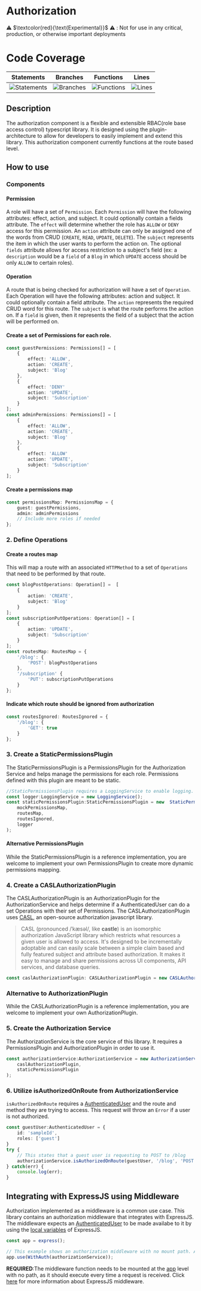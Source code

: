 # Authorization

⚠️ $\textcolor{red}{\text{Experimental}}$ ⚠️ : Not for use in any critical, production, or otherwise important deployments

# Code Coverage
| Statements                  | Branches                | Functions                 | Lines             |
| --------------------------- | ----------------------- | ------------------------- | ----------------- |
| ![Statements](https://img.shields.io/badge/statements-97.71%25-brightgreen.svg?style=flat) | ![Branches](https://img.shields.io/badge/branches-97.97%25-brightgreen.svg?style=flat) | ![Functions](https://img.shields.io/badge/functions-98.87%25-brightgreen.svg?style=flat) | ![Lines](https://img.shields.io/badge/lines-97.68%25-brightgreen.svg?style=flat) |

## Description
The authorization component is a flexible and extensible RBAC(role base access control) typescript library. It is designed using the plugin-architecture to allow for developers to easily implement and extend this library. This authorization component currently functions at the route based level.

## How to use

### Components

#### Permission

A role will have a set of `Permission`. Each `Permission` will have the following attributes: effect,   action, and subject. It could optionally contain a fields attribute. The `effect` will determine whether the role has `ALLOW` or `DENY` access for this permission. An `action` attribute can only be assigned one of the words from CRUD (`CREATE`, `READ`, `UPDATE`, `DELETE`).  The `subject` represents the item in which the user wants to perform the action on. The optional `fields` attribute allows for access restriction to a subject's field (ex: a `description` would be a `field` of a `Blog` in which `UPDATE` access should be only `ALLOW` to certain roles).
#### Operation

A route that is being checked for authorization will have a set of `Operation`. Each Operation will have the following attributes: action and subject. It could optionally contain a field attribute. The `action` represents the required CRUD word for this route. The `subject` is what the route performs the action on. If a `field` is given, then it represents the field of a subject that the action will be performed on. 

#### Create a set of Permissions for each role.
```ts
const guestPermissions: Permissions[] = [
	{
		effect: 'ALLOW',
		action: 'CREATE',
		subject: 'Blog'
	},
	{
		effect: 'DENY'
		action: 'UPDATE',
		subject: 'Subscription'
	}
];
const adminPermissions: Permissions[] = [
	{
		effect: 'ALLOW',
		action: 'CREATE',
		subject: 'Blog'
	},
	{
		effect: 'ALLOW'
		action: 'UPDATE',
		subject: 'Subscription'
	}
];
```
#### Create a permissions map
```ts
const permissionsMap: PermissionsMap = {
	guest: guestPermissions,
	admin: adminPermissions
	// Include more roles if needed
};
```
### 2. Define Operations

#### Create a routes map
This will map a route with an associated `HTTPMethod` to a set of `Operations` that need to be performed by that route.
```ts
const blogPostOperations: Operation[] =  [
	{
		action: 'CREATE',
		subject: 'Blog'
	}
];
const subscriptionPutOperations: Operation[] = [
	{
		action: 'UPDATE',
		subject: 'Subscription'
	}
];
const routesMap: RoutesMap = {
	'/blog': {
		'POST': blogPostOperations
	},
	'/subscription' {
		'PUT': subscriptionPutOperations
	}
};
```

#### Indicate which route should be ignored from authorization
```ts
const routesIgnored: RoutesIgnored = {
	'/blog': {
		'GET': true
	}
};
```
### 3. Create a StaticPermissionsPlugin
The StaticPermissionsPlugin is a PermissionsPlugin for the Authorization Service and helps manage the permissions for each role. Permissions defined with this plugin are meant to be static.
```ts
//StaticPermissionsPlugin requires a LoggingService to enable logging.
const logger:LoggingService = new LoggingService();
const staticPermissionsPlugin:StaticPermissionsPlugin = new  StaticPermissionsPlugin(
	mockPermissionsMap,
	routesMap,
	routesIgnored,
	logger
);
```
#### Alternative PermissionsPlugin

While the StaticPermissionsPlugin is a reference implementation, you are welcome to implement your own PermissionsPlugin to create more dynamic permissions mapping.

### 4. Create a CASLAuthorizationPlugin
The CASLAuthorizationPlugin is an AuthorizationPlugin for the AuthorizationService and helps determine if a AuthenticatedUser can do a set Operations with their set of Permissions. The CASLAuthorizationPlugin uses [CASL](https://casl.js.org/v5/en/), an open-source authorization javascript library. 

> CASL (pronounced /ˈkæsəl/, like **castle**) is an isomorphic authorization JavaScript library which restricts what resources a given user is allowed to access. It's designed to be incrementally adoptable and can easily scale between a simple claim based and fully featured subject and attribute based authorization. It makes it easy to manage and share permissions across UI components, API services, and database queries.

```ts
const caslAuthorizationPlugin: CASLAuthorizationPlugin = new CASLAuthorizationPlugin();
```

### Alternative to AuthorizationPlugin

While the CASLAuthorizationPlugin is a reference implementation, you are welcome to implement your own AuthorizationPlugin.

### 5. Create the Authorization Service
The AuthorizationService is the core service of this library. It requires a PermissionsPlugin and AuthorizationPlugin in order to use it.

```ts
const authorizationService:AuthorizationService = new AuthorizationService(
	caslAuthorizationPlugin,
	staticPermissionsPlugin
);
```
### 6. Utilize isAuthorizedOnRoute from AuthorizationService
`isAuthorizedOnRoute` requires a [AuthenticatedUser](https://github.com/aws-solutions/solution-spark-on-aws/blob/main/workbench-core/authentication/src/authenticatedUser.ts) and the route and method they are trying to access. This request will throw an `Error` if a user is not authorized.
```ts
const guestUser:AuthenticatedUser = {
	id: 'sampleId',
	roles: ['guest']
}
try {
	// This states that a guest user is requesting to POST to /blog
	authorizationService.isAuthorizedOnRoute(guestUser, '/blog', 'POST');
} catch(err) {
	console.log(err);
}
```

## Integrating with ExpressJS using Middleware
Authorization implemented as a middleware is a common use case. This library contains an authorization middleware that integrates with ExpressJS. The middleware expects an [AuthenticatedUser](https://github.com/aws-solutions/solution-spark-on-aws/blob/main/workbench-core/authentication/src/authenticatedUser.ts) to be made availabe to it by using the [local variables](https://expressjs.com/en/api.html#res.locals) of ExpressJS. 
```ts
const app = express();

// This example shows an authorization middleware with no mount path. Authorization will execute every time a request is received
app.use(WithAuth(authorizationService));
```
**REQUIRED**:The middleware function needs to be mounted at the [app](https://expressjs.com/en/guide/using-middleware.html#middleware.application) level with no path, as it should execute every time a request is received. Click [here](https://expressjs.com/en/guide/using-middleware.html) for more information about ExpressJS middleware.
